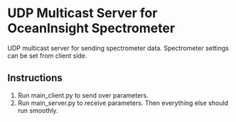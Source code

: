 # UDP Multicast Server for OceanInsight Spectrometer
UDP multicast server for sending spectrometer data. Spectrometer settings can be set from client side.

## Instructions
1. Run main_client.py to send over parameters.
2. Run main_server.py to receive parameters. Then everything else should run smoothly.
